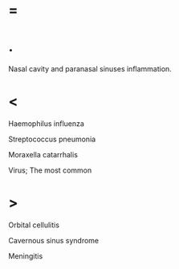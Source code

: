 # =

# .

Nasal cavity and paranasal sinuses inflammation.

# <

Haemophilus influenza

Streptococcus pneumonia

Moraxella catarrhalis

Virus; The most common

# >

Orbital cellulitis

Cavernous sinus syndrome

Meningitis
